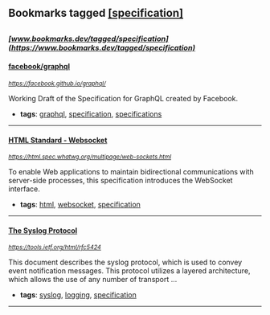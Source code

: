 ## Bookmarks tagged [[specification]](https://www.bookmarks.dev?q=[specification])

_<sup><sup>[www.bookmarks.dev/tagged/specification](https://www.bookmarks.dev/tagged/specification)</sup></sup>_
---
#### [facebook/graphql](https://facebook.github.io/graphql/)
_<sup>https://facebook.github.io/graphql/</sup>_

Working Draft of the Specification for GraphQL created by Facebook.
* **tags**: [graphql](../tagged/graphql.md), [specification](../tagged/specification.md), [specifications](../tagged/specifications.md)
---
#### [HTML Standard - Websocket](https://html.spec.whatwg.org/multipage/web-sockets.html)
_<sup>https://html.spec.whatwg.org/multipage/web-sockets.html</sup>_

To enable Web applications to maintain bidirectional communications with server-side processes, this specification introduces the WebSocket interface.
* **tags**: [html](../tagged/html.md), [websocket](../tagged/websocket.md), [specification](../tagged/specification.md)
---
#### [The Syslog Protocol](https://tools.ietf.org/html/rfc5424)
_<sup>https://tools.ietf.org/html/rfc5424</sup>_

This document describes the syslog protocol, which is used to convey
   event notification messages.  This protocol utilizes a layered
   architecture, which allows the use of any number of transport
...
* **tags**: [syslog](../tagged/syslog.md), [logging](../tagged/logging.md), [specification](../tagged/specification.md)
---
